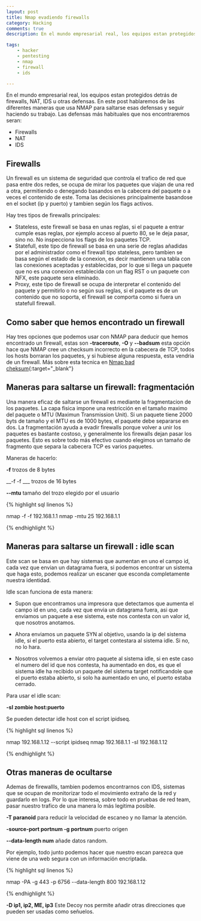 ```yaml
---
layout: post
title: Nmap evadiendo firewalls
category: Hacking
comments: true
description: En el mundo empresarial real, los equipos estan protegidos detrás de firewalls, IDS o NATs. En este post hablaremos de las diferentes maneras que usa NMAP para saltarse esas defensas y seguir haciendo su trabajo.

tags:   
    - hacker
    - pentesting
    - nmap
    - firewall
    - ids

---
```


En el mundo empresarial real, los equipos estan protegidos detrás de firewalls, NAT, IDS u otras defensas. En este post hablaremos de las diferentes maneras que usa NMAP para saltarse esas defensas y seguir haciendo su trabajo.
Las defensas más habituales que nos encontraremos seran:

* Firewalls
* NAT
* IDS

## Firewalls

Un firewall es un sistema de seguridad que controla el trafico de red que pasa entre dos redes, se ocupa de mirar los paquetes que viajan de una red a otra, permitiendo o denegando basandos en la cabecera del paquete o a veces el contenido de este. Toma las decisiones principalmente basandose en el socket (ip y puerto) y tambien según los flags activos.

Hay tres tipos de firewalls principales:

* Stateless, este firewall se basa en unas reglas, si el paquete a entrar cumple esas reglas, por ejemplo acceso al puerto 80, se le deja pasar, sino no. No inspecciona los flags de los paquetes TCP.
* Statefull, este tipo de firewall se basa en una serie de reglas añadidas por el administrador como el firewall tipo stateless, pero tambien se basa según el estado de la conexion, es decir mantienen una tabla con las conexiones aceptadas y establecidas, por lo que si llega un paquete que no es una conexion establecida con un flag RST o un paquete con NFX, este paquete sera eliminado.
* Proxy, este tipo de firewall se ocupa de interpretar el contenido del paquete y permitirlo o no según sus reglas, si el paquete  es de un contenido que no soporta, el firewall se comporta como si fuera un statefull firewall.


## Como saber que hemos encontrado un firewall

Hay tres opciones que podemos usar con NMAP para deducir que hemos encontrado un firewall, estas son __-traceroute__, __-O__ y __--badsum__ esta opción hace que NMAP cree un checksum incorrecto en la cabecera de TCP, todos los hosts borraran los paquetes, y si hubiese alguna respuesta, esta vendria de un firewall.
Más sobre esta tecnica en [Nmap bad cheksum](https://nmap.org/p60-12.html){:target="_blank"} 

## Maneras para saltarse un firewall: fragmentación

Una manera eficaz de saltarse un firewall es mediante la fragmentacion de los paquetes. La capa fisica impone una restricción en el tamaño maximo del paquete o MTU (Maximun Transmission Unit). Si un paquete tiene 2000 byts de tamaño y el MTU es de 1000 bytes, el paquete debe separarse en dos.
La fragmentación ayuda a evadir firewalls porque volver a unir los paquetes es bastante costoso, y generalmente los firewalls dejan pasar los paquetes. Esto es sobre todo más efectivo cuando elegimos un tamaño de fragmento que separa la cabecera TCP es varios paquetes.

Maneras de hacerlo:

__-f__ trozos de 8 bytes

__-f -f ___ trozos de 16 bytes

__--mtu__ tamaño del trozo elegido por el usuario

{% highlight sql linenos %}

nmap -f -f 192.168.1.1
nmap -mtu 25 192.168.1.1

{% endhighlight %}


## Maneras para saltarse un firewall : idle scan

Este scan se basa en que hay sistemas que aumentan en uno el campo id, cada vez que envian un datagrama fuera, si podemos encontrar un sistema que haga esto, podemos realizar un escaner que esconda completamente nuestra identidad.

Idle scan funciona de esta manera:

* Supon que encontramos una impresora que detectamos que aumenta el campo id en uno, cada vez que envia un datagrama fuera, asi que enviamos un paquete a ese sistema, este nos contesta con un valor id, que nosotros anotamos.

* Ahora enviamos un paquete SYN al objetivo, usando la ip del sistema idle, si el puerto esta abierto, el target contestara al sistema idle. Si no, no lo hara.

* Nosotros volvemos a enviar otro paquete al sistema idle, si en este caso el numero del id que nos contesta, ha aumentado en dos, es que el sistema idle ha recibido un paquete del sistema target notificandole que el puerto estaba abierto, si solo ha aumentado en uno, el puerto estaba cerrado.

Para usar el idle scan:

__-sI zombie host:puerto__ 

Se pueden detectar idle host con el script ipidseq.

{% highlight sql linenos %}

nmap 192.168.1.12 --script ipidseq
nmap 192.168.1.1 -sI 192.168.1.12


{% endhighlight %}

## Otras maneras de ocultarse

Ademas de firewallls, tambien podemos encontrarnos con IDS, sistemas que se ocupan de monitorizar todo el movimiento extraño de la red y guardarlo en logs. Por lo que interesa, sobre todo en pruebas de red team, pasar nuestro trafico de una manera lo más legitima posible.

__-T paranoid__ para reducir la velocidad de escaneo y no llamar la atención.

__-source-port portnum -g portnum__ puerto origen

__--data-length num__ añade datos random.

Por ejemplo, todo junto podemos hacer que nuestro escan parezca que viene de una web segura con un información encriptada.

{% highlight sql linenos %}

nmap -PA -g 443 -p 6756 --data-length 800 192.168.1.12

{% endhighlight %}

__-D ip1, ip2, ME, ip3__ Este Decoy nos permite añadir otras direcciones que pueden ser usadas como señuelos. 










